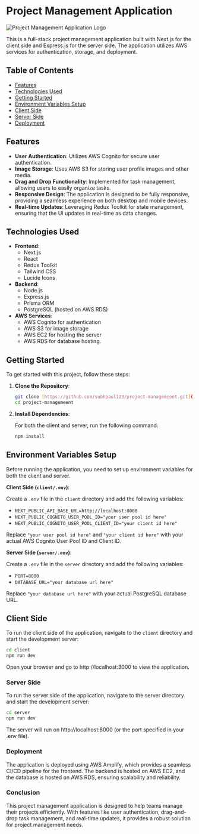 # Project Management Application

![Project Management Application Logo](https://pm-s3-images1234.s3.eu-north-1.amazonaws.com/Screenshot+2025-03-11+at+4.45.01%E2%80%AFPM.png)

This is a full-stack project management application built with Next.js for the client side and Express.js for the server side. The application utilizes AWS services for authentication, storage, and deployment.

## Table of Contents

- [Features](#features)
- [Technologies Used](#technologies-used)
- [Getting Started](#getting-started)
- [Environment Variables Setup](#environment-variables-setup)
- [Client Side](#client-side)
- [Server Side](#server-side)
- [Deployment](#deployment)

## Features

-   **User Authentication**: Utilizes AWS Cognito for secure user authentication.
-   **Image Storage**: Uses AWS S3 for storing user profile images and other media.
-   **Drag and Drop Functionality**: Implemented for task management, allowing users to easily organize tasks.
-   **Responsive Design**: The application is designed to be fully responsive, providing a seamless experience on both desktop and mobile devices.
-   **Real-time Updates**: Leveraging Redux Toolkit for state management, ensuring that the UI updates in real-time as data changes.

## Technologies Used

-   **Frontend**:
    -   Next.js
    -   React
    -   Redux Toolkit
    -   Tailwind CSS
    -   Lucide Icons
-   **Backend**:
    -   Node.js
    -   Express.js
    -   Prisma ORM
    -   PostgreSQL (hosted on AWS RDS)
-   **AWS Services**:
    -   AWS Cognito for authentication
    -   AWS S3 for image storage
    -   AWS EC2 for hosting the server
    -   AWS RDS for database hosting.

## Getting Started

To get started with this project, follow these steps:

1.  **Clone the Repository**:

    ```bash
    git clone [https://github.com/subhpaul123/project-managemeent.git](https://github.com/subhpaul123/project-managemeent.git)
    cd project-managemeent
    ```

2.  **Install Dependencies**:

    For both the client and server, run the following command:

    ```bash
    npm install
    ```

## Environment Variables Setup

Before running the application, you need to set up environment variables for both the client and server.

**Client Side (`client/.env`)**:

Create a `.env` file in the `client` directory and add the following variables:

* `NEXT_PUBLIC_API_BASE_URL=http://localhost:8000`
* `NEXT_PUBLIC_COGNITO_USER_POOL_ID="your user pool id here"`
* `NEXT_PUBLIC_COGNITO_USER_POOL_CLIENT_ID="your client id here"`



Replace `"your user pool id here"` and `"your client id here"` with your actual AWS Cognito User Pool ID and Client ID.

**Server Side (`server/.env`)**:

Create a `.env` file in the `server` directory and add the following variables:

* `PORT=8000`
* `DATABASE_URL="your database url here"`

Replace `"your database url here"` with your actual PostgreSQL database URL.

## Client Side

To run the client side of the application, navigate to the `client` directory and start the development server:

```bash
cd client
npm run dev
```

Open your browser and go to http://localhost:3000 to view the application.

### Server Side
To run the server side of the application, navigate to the server directory and start the development server:

```bash
cd server
npm run dev
```

The server will run on http://localhost:8000 (or the port specified in your .env file).

### Deployment
The application is deployed using AWS Amplify, which provides a seamless CI/CD pipeline for the frontend. The backend is hosted on AWS EC2, and the database is hosted on AWS RDS, ensuring scalability and reliability.

### Conclusion
This project management application is designed to help teams manage their projects efficiently. With features like user authentication, drag-and-drop task management, and real-time updates, it provides a robust solution for project management needs.

